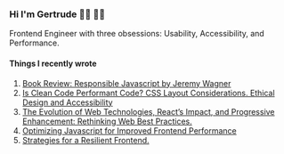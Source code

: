 ### Hi I'm Gertrude 👋🏾︎ 👩🏾︎

Frontend Engineer with three obsessions: Usability, Accessibility, and Performance.

#### Things I recently wrote
1. [Book Review: Responsible Javascript by Jeremy Wagner](https://www.nyenyeshi.dev/book-review-responsible-javascript-by-jeremy-wagner)
2. [Is Clean Code Performant Code? CSS Layout Considerations. Ethical Design and Accessibility](https://www.nyenyeshi.dev/is-clean-code-performant-code-css-layout-considerations-ethical-design-and-accessibility)
3. [The Evolution of Web Technologies, React’s Impact, and Progressive Enhancement: Rethinking Web Best Practices.](https://www.nyenyeshi.dev/the-evolution-of-web-technologies-react-s-impact-and-progressive-enhancement-rethinking-web-best)
4. [Optimizing Javascript for Improved Frontend Performance](https://www.nyenyeshi.dev/optimizing-javascript-for-improved-frontend-performance)
5. [Strategies for a Resilient Frontend.](https://www.nyenyeshi.dev/strategies-for-a-resilient-frontend)

<!--
**gertie-sheshe/gertie-sheshe** is a ✨ _special_ ✨ repository because its `README.md` (this file) appears on your GitHub profile.

Here are some ideas to get you started:

- 🔭 I’m currently working on ...
- 🌱 I’m currently learning ...
- 👯 I’m looking to collaborate on ...
- 🤔 I’m looking for help with ...
- 💬 Ask me about ...
- 📫 How to reach me: ...
- 😄 Pronouns: ...
- ⚡ Fun fact: ...
-->
